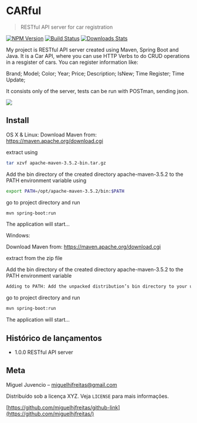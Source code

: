 # CARful
> RESTful API server for car registration

[![NPM Version][npm-image]][npm-url]
[![Build Status][travis-image]][travis-url]
[![Downloads Stats][npm-downloads]][npm-url]

My project is RESTful API server created using Maven, Spring Boot and Java. It is a Car API, where you can use HTTP Verbs to do CRUD operations in a resgister of cars. You can register information like:

Brand;
Model;
Color;
Year;
Price;
Description;
IsNew;
Time Register;
Time Update;

It consists only of the server, tests can be run with POSTman, sending json.

![](../header.png)

## Install

OS X & Linux:
Download Maven from:
https://maven.apache.org/download.cgi

extract using

```sh
tar xzvf apache-maven-3.5.2-bin.tar.gz
```
Add the bin directory of the created directory apache-maven-3.5.2 to the PATH environment variable using

```sh
export PATH=/opt/apache-maven-3.5.2/bin:$PATH
```
go to project directory and run
```sh
mvn spring-boot:run
```
The application will start...

Windows:

Download Maven from:
https://maven.apache.org/download.cgi

extract from the zip file

Add the bin directory of the created directory apache-maven-3.5.2 to the PATH environment variable

```sh
Adding to PATH: Add the unpacked distribution’s bin directory to your user PATH environment variable by opening up the system properties (WinKey + Pause), selecting the “Advanced” tab, and the “Environment Variables” button, then adding or selecting the PATH variable in the user variables with the value C:\Program Files\apache-maven-3.5.2\bin. 
```
go to project directory and run
```sh
mvn spring-boot:run
```
The application will start...

## Histórico de lançamentos

* 1.0.0 RESTful API server

## Meta

Miguel Juvencio – miguelhjfreitas@gmail.com

Distribuído sob a licença XYZ. Veja `LICENSE` para mais informações.

[https://github.com/miguelhjfreitas/github-link](https://github.com/miguelhjfreitas/)

[npm-image]: https://img.shields.io/npm/v/datadog-metrics.svg?style=flat-square
[npm-url]: https://npmjs.org/package/datadog-metrics
[npm-downloads]: https://img.shields.io/npm/dm/datadog-metrics.svg?style=flat-square
[travis-image]: https://img.shields.io/travis/dbader/node-datadog-metrics/master.svg?style=flat-square
[travis-url]: https://travis-ci.org/dbader/node-datadog-metrics
